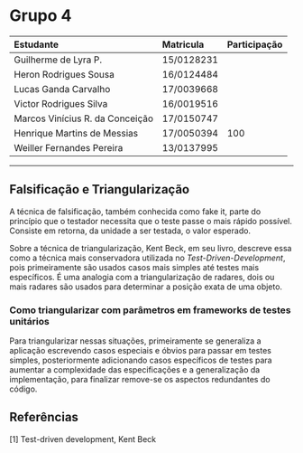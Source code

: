 # Grupo 4

|Estudante|Matricula|Participação|
|:--|:--|:--|
|Guilherme de Lyra P.|15/0128231||
|Heron Rodrigues Sousa|16/0124484||
|Lucas Ganda Carvalho|17/0039668||
|Victor Rodrigues Silva|16/0019516||
|Marcos Vinícius R. da Conceição|17/0150747||
|Henrique Martins de Messias|17/0050394|100|
|Weiller Fernandes Pereira|13/0137995||

-----

## Falsificação e Triangularização

A técnica de falsificação, também conhecida como fake it, parte do princípio que o testador necessita que o teste passe o mais rápido possível. Consiste em retorna, da unidade a ser testada, o valor esperado.

Sobre a técnica de triangularização, Kent Beck, em seu livro, descreve essa como a técnica mais conservadora utilizada no *Test-Driven-Development*, pois primeiramente são usados casos mais simples até testes mais específicos. É uma analogia com a triangularização de radares, dois ou mais radares são usados para determinar a posição exata de uma objeto.

### Como triangularizar com parâmetros em frameworks de testes unitários 

Para triangularizar nessas situações, primeiramente se generaliza a aplicação escrevendo casos especiais e óbvios para passar em testes simples, posteriormente adicionando casos específicos de testes para aumentar a complexidade das especificações e a generalização da implementação, para finalizar remove-se os aspectos redundantes do código.

## Referências

[1] Test-driven development, Kent Beck
